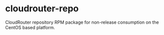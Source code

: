 # cloudrouter-repo
CloudRouter repository RPM package for non-release consumption on the CentOS based platform.
